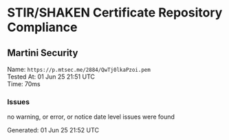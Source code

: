 # STIR/SHAKEN Certificate Repository Compliance

## Martini Security

Name: `https://p.mtsec.me/2884/QwTj0lkaPzoi.pem`\
Tested At: 01 Jun 25 21:51 UTC\
Time: 70ms

### Issues

no warning, or error, or notice date level issues were found

Generated: 01 Jun 25 21:52 UTC